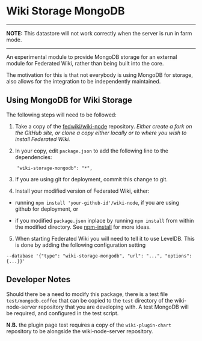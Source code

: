# Wiki Storage MongoDB

---

**NOTE:** This datastore will not work correctly when the server is run in farm mode.

---

An experimental module to provide MongoDB storage for an external module for
Federated Wiki, rather than being built into the core.

The motivation for this is that not everybody is using MongoDB for storage, also
allows for the integration to be independently maintained.

## Using MongoDB for Wiki Storage

The following steps will need to be followed:

1. Take a copy of the [fedwiki/wiki-node](https://github.com/fedwiki/wiki-node)
repository. *Either create a fork on the GitHub site, or clone a copy either
locally or to where you wish to install Federated Wiki.*

2. In your copy, edit `package.json` to add the following line to the dependencies:

```
    "wiki-storage-mongodb": "*",
```

3. If you are using git for deployment, commit this change to git.

4. Install your modified version of Federated Wiki, either:

  * running `npm install 'your-github-id'/wiki-node`, if you are using github
  for deployment, or

  * if you modified `package.json` inplace by running `npm install` from within
  the modified directory. See [npm-install](https://www.npmjs.org/doc/cli/npm-install.html)
  for more ideas.

5. When starting Federated Wiki you will need to tell it to use LevelDB. This
is done by adding the following configuration setting

```
--database '{"type": "wiki-storage-mongodb", "url": "...", "options": {...}}'
```

## Developer Notes

Should there be a need to modify this package, there is a test file
`test/mongodb.coffee` that can be copied to the `test` directory of the
wiki-node-server repository that you are developing with. A test MongoDB will
be required, and configured in the test script.

**N.B.** the plugin page test requires a copy of the `wiki-plugin-chart`
repository to be alongside the wiki-node-server repository.
